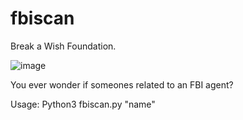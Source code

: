 # fbiscan

Break a Wish Foundation.

![image](https://github.com/777388/fbiscan/assets/96343159/25c023a9-4a88-44a7-8744-3515a5bb159b)

You ever wonder if someones related to an FBI agent?

Usage: Python3 fbiscan.py "name"

